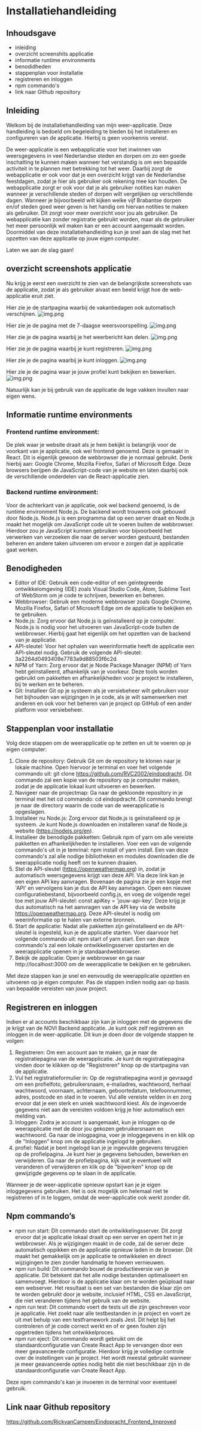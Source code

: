 # Installatiehandleiding

## Inhoudsgave
- inleiding
- overzicht screenshits applicatie
- informatie runtime environments
- benodidheden
- stappenplan voor installatie
- registreren en inloggen
- npm commando's
- link naar Github repository

## Inleiding 
Welkom bij de installatiehandleiding van mijn weer-applicatie. Deze handleiding is bedoeld om 
begeleiding te bieden bij het installeren en configureren van de applicatie. Hierbij is geen 
voorkennis vereist.

De weer-applicatie is een webapplicatie voor het inwinnen van weersgegevens in veel Nederlandse 
steden en dorpen om zo een goede inschatting te kunnen maken wanneer het verstandig is om een 
bepaalde activiteit in te plannen met betrekking tot het weer. Daarbij zorgt de webapplicatie er 
ook voor dat je een overzicht krijgt van de Nederlandse feestdagen, zodat je hier als gebruiker 
ook rekening mee kan houden. De webapplicatie zorgt er ook voor dat je als gebruiker notities kan
maken wanneer je verschillende steden of dorpen wilt vergelijken op verschillende dagen. Wanneer 
je bijvoorbeeld wilt kijken welke vijf Brabantse dorpen en/of steden goed weer geven is het handig
om hiervan notities te maken als gebruiker. Dit zorgt voor meer overzicht voor jou als gebruiker. 
De webapplicatie kan zonder registratie gebruikt worden, maar als de gebruiker het meer persoonlijk
wil maken kan er een account aangemaakt worden. Doormiddel van deze installatiehandleiding kun je 
snel aan de slag met het opzetten van deze applicatie op jouw eigen computer.

Laten we aan de slag gaan!

## overzicht screenshots applicatie

Nu krijg je eerst een overzicht te zien van de belangrijkste screenshots van de applicatie, zodat 
je als gebruiker alvast een beeld krijgt hoe de web-applicatie eruit ziet.

Hier zie je de startpagina waarbij de vakantiedagen ook automatisch verschijnen.
![img.png](Eindopdracht_Frontend_Improved/screenshot_startpagina.png)

Hier zie je de pagina met de 7-daagse weersvoorspelling.
![img.png](Eindopdracht_Frontend_Improved/screenshot_7-daagse_weersvoorspelling.png)

Hier zie je de pagina waarbij je het weerbericht kan delen.
![img.png](Eindopdracht_Frontend_Improved/screenshot_weerbericht_delen.png)

Hier zie je de pagina waarbij je kunt registreren.
![img.png](Eindopdracht_Frontend_Improved/screenshot_registreren.png)

Hier zie je de pagina waarbij je kunt inloggen.
![img.png](Eindopdracht_Frontend_Improved/screenshot_inloggen.png)

Hier zie je de pagina waar je jouw profiel kunt bekijken en bewerken.
![img.png](Eindopdracht_Frontend_Improved/screenshot_profiel.png)

Natuurlijk kan je bij gebruik van de applicatie de lege vakken invullen naar eigen wens.

## Informatie runtime environments

### Frontend runtime environment: 
De plek waar je website draait als je hem bekijkt is belangrijk voor de voorkant van je 
applicatie, ook wel frontend genoemd. Deze is gemaakt in React. Dit is eigenlijk gewoon de 
webbrowser die je normaal gebruikt. Denk hierbij aan: Google Chrome, Mozilla Firefox, Safari of 
Microsoft Edge. Deze browsers berijpen de JavaScript-code van je website en laten daarbij ook de 
verschillende onderdelen van de React-applicatie zien.

### Backend runtime environment: 
Voor de achterkant van je applicatie, ook wel backend genoemd, 
is de runtime environment Node.js. De backend wordt trouwens ook gebouwd door Node.js. Node.js is 
een programma dat op een server draait en Node.js maakt het mogelijk om JavaScript code uit te 
voeren buiten de webbrowser. Hierdoor zou je JavaScript kunnen gebruiken voor bijvoorbeeld het 
verwerken van verzoeken die naar de server worden gestuurd, bestanden beheren en andere taken 
uitvoeren om ervoor e zorgen dat je applicatie gaat werken.  

## Benodigheden

- Editor of IDE: Gebruik een code-editor of een geïntegreerde ontwikkelomgeving (IDE) zoals 
Visual Studio Code, Atom, Sublime Text of WebStorm om je code te schrijven, bewerken en beheren.
- Webbrowser: Gebruik een moderne webbrowser zoals Google Chrome, Mozilla Firefox, Safari 
of Microsoft Edge om de applicatie te bekijken en te gebruiken.
- Node.js: Zorg ervoor dat Node.js is geïnstalleerd op je computer. Node.js is nodig voor het 
uitvoeren van JavaScript-code buiten de webbrowser. Hierbij gaat het eigenlijk om het opzetten 
van de backend van je applicatie.
- API-sleutel: Voor het ophalen van weerinformatie heeft de applicatie een API-sleutel nodig.
Gebruik de volgende API-sleutel: 3a2264d0493409e7783a9d88503f6c2d.
- NPM of Yarn: Zorg ervoor dat je Node Package Manager (NPM) of Yarn hebt geïnstalleerd, 
afhankelijk van je voorkeur. Deze tools worden gebruikt om pakketten en afhankelijkheden voor 
je project te installeren, bij te werken en te beheren.
- Git: Installeer Git op je systeem als je versiebeheer wilt gebruiken voor het bijhouden van
wijzigingen in je code, als je wilt samenwerken met anderen en ook voor het beheren van je project 
op GitHub of een ander platform voor versiebeheer.

## Stappenplan voor installatie

Volg deze stappen om de weerapplicatie op te zetten en uit te voeren op je 
eigen computer:

1. Clone de repository: Gebruik Git om de repository te klonen naar je lokale machine. Open 
hiervoor je terminal en voer het volgende commando uit: 
git clone https://github.com/RVC2002/eindopdracht.
Dit commando zal een kopie van de repository op je computer maken, zodat je de applicatie lokaal 
kunt uitvoeren en bewerken.
2. Navigeer naar de projectmap: Ga naar de gekloonde repository in je terminal met het 
cd commando: cd eindopdracht.
Dit commando brengt je naar de directory waarin de code van de weerapplicatie is opgeslagen.
3. Installeer nu Node.js: Zorg ervoor dat Node.js is geïnstalleerd op je systeem. Je kunt Node.js 
downloaden en installeren vanaf de Node.js website (https://nodejs.org/en).
4. Installeer de benodigde pakketten: Gebruik npm of yarn om alle vereiste pakketten en
afhankelijkheden te installeren. Voer een van de volgende commando's uit in je temrinal: 
npm install of yarn install.
Een van deze commando's zal alle nodige bibliotheken en modules downloaden die de 
weerapplicatie nodig heeft om te kunnen draaien.
5. Stel de API-sleutel (https://openweathermap.org) in, zodat je automatisch weersgegevens krijgt van deze API. Via deze link kan je een eigen API key aanvragen. Bovenaan de pagina zie je een kopje met 'API' en vervolgens kan je dus de API key aanvragen. Open een nieuwe configuratiebestand, bijvoorbeeld config.js, 
en voeg de volgende regel toe met jouw API-sleutel: const apiKey = 'jouw-api-key'. Deze krijg je dus automatisch na het aanvragen van de API key via de website https://openweathermap.org. 
Deze API-sleutel is nodig om weerinformatie op te halen van externe bronnen.
6. Start de applicatie: Nadat alle pakketten zijn geïnstalleerd en de API-sleutel is ingesteld, 
kun je de applicatie starten. Voer daarvoor het volgende commando uit: npm start of yarn start.
Een van deze commando's zal een lokale ontwikkelingsserver opstarten en de weerapplicatie openen 
in je standaardwebbrowser.
7. Bekijk de applicatie: Open je webbrowser en ga naar http://localhost:3000 om de 
weerapplicatie te bekijken en te gebruiken.

Met deze stappen kan je snel en eenvoudig de weerapplicatie opzetten en uitvoeren 
op je eigen computer. Pas de stappen indien nodig aan op basis van bepaalde vereisten van jouw 
project.

## Registreren en inloggen
Indien er al accounts beschikbaar zijn kan je inloggen met de gegevens die je krijgt van de NOVI 
Backend applicatie. Je kunt ook zelf registreren en inloggen in de weer-applicatie. Dit kun je doen
door de volgende stappen te volgen:
1. Registreren: Om een account aan te maken, ga je naar de registratiepagina van de weerapplicatie. 
Je kunt de registratiepagina  vinden door te klikken op de "Registreren" knop op de startpagina 
van de applicatie.
2. Vul het registratieformulier in: Op de registratiepagina word je gevraagd om een 
profielfoto, gebruikersnaam, e-mailadres, wachtwoord, herhaal wachtwoord, voornaam, achternaam, 
geboortedatum, telefoonnummer, adres, postcode en stad in te voeren. Vul alle vereiste velden in 
en zorg ervoor dat je een sterk en uniek wachtwoord kiest. Als de ingevoerde gegevens niet aan de
vereisten voldoen krijg je hier automatisch een melding van.
3. Inloggen: Zodra je account is aangemaakt, kun je inloggen op de weerapplicatie met de door jou
gekozen gebruikersnaam en wachtwoord. Ga naar de inlogpagina, voer je inloggegevens in en klik op
de "Inloggen" knop om de applicatie ingelogd te gebruiken.
4. profiel: Nadat je bent ingelogd kan je je ingevulde gegevens terugzien op de profielpagina. 
Je kunt hier je gegevens behouden, bewerken en verwijderen. Ga naar de profielpagina, kijk wat je
eventueel wilt veranderen of verwijderen en klik op de "bijwerken" knop op de gewijzigde gegevens
op te slaan in de applicatie.

Wanneer je de weer-applicatie opnieuw opstart kan je je eigen inloggegevens gebruiken. Het is ook 
mogelijk om helemaal niet te registreren of in te loggen, omdat de weer-applicatie ook werkt zonder dit.
   
## Npm commando’s
- npm run start: Dit commando start de ontwikkelingsserver. Dit zorgt ervoor dat je applicatie 
lokaal draait op een server en opent het in je webbrowser. Als je wijzigingen maakt in de code,
zal de server deze automatisch oppikken en de applicatie opnieuw laden in de browser. 
Dit maakt het gemakkelijk om je applicatie te ontwikkelen en direct wijzigingen te zien zonder 
handmatig te hoeven vernieuwen.
- npm run build: Dit commando bouwt de productieversie van je applicatie. Dit betekent dat het 
alle nodige bestanden optimaliseert en samenvoegt. Hierdoor is de applicatie klaar  om te worden
geüpload naar een webserver. Het resultaat is een set van bestanden die klaar zijn om te worden 
gebruikt door je website, inclusief HTML, CSS en JavaScript, die niet veranderen tijdens het 
gebruik van de website.
- npm run test: Dit commando voert de tests uit die zijn geschreven voor je applicatie. Het zoekt
naar alle testbestanden in je project en voert ze uit met behulp van een testframework zoals Jest.
Dit helpt bij het controleren of je code correct werkt en of er geen fouten zijn opgetreden
tijdens het ontwikkelproces.
- npm run eject: Dit commando wordt gebruikt om de standaardconfiguratie van Create React App 
te vervangen door een meer geavanceerde configuratie. Hierdoor krijg je volledige controle over 
de instellingen van je project. Het wordt meestal gebruikt wanneer je meer geavanceerde opties 
nodig hebt die niet beschikbaar zijn in de standaardconfiguratie van Create React App.

Deze npm commando's kan je invoeren in de terminal voor eventueel gebruik. 

## Link naar Github repository
https://github.com/RickvanCampen/Eindopracht_Frontend_Improved